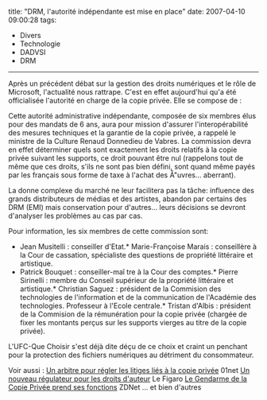 title: "DRM, l'autorité indépendante est mise en place"
date: 2007-04-10 09:00:28
tags:
  - Divers
  - Technologie
  - DADVSI
  - DRM
---

Après un précédent débat sur la gestion des droits numériques et le rôle de Microsoft, l'actualité nous rattrape. C'est en effet aujourd'hui qu'a été officialisée l'autorité en charge de la copie privée. Elle se compose de&nbsp;:

Cette autorité administrative indépendante, composée de six membres élus pour des mandats de 6 ans, aura pour mission d'assurer l'interopérabilité des mesures techniques et la garantie de la copie privée, a rappelé le ministre de la Culture Renaud Donnedieu de Vabres. La commission devra en effet déterminer quels sont exactement les droits relatifs à la copie privée suivant les supports, ce droit pouvant être nul (rappelons tout de même que ces droits, s'ils ne sont pas bien défini, sont quand même payés par les français sous forme de taxe à l'achat des Å"uvres&#8230; aberrant).

La donne complexe du marché ne leur facilitera pas la t&acirc;che: influence des grands distributeurs de médias et des artistes, abandon par certains des DRM (EMI) mais conservation pour d'autres&#8230; leurs décisions se devront d'analyser les problèmes au cas par cas.

Pour information, les six membres de cette commission sont:

*   Jean Musitelli&nbsp;: conseiller d'Etat.*   Marie-Françoise Marais&nbsp;: conseillère à la Cour de cassation, spécialiste des questions de propriété littéraire et artistique.
*   Patrick Bouquet&nbsp;: conseiller-ma&icirc; tre à la Cour des comptes.*   Pierre Sirinelli&nbsp;: membre du Conseil supérieur de la propriété littéraire et artistique.*   Christian Saguez&nbsp;: président de la Commision des technologies de l'information et de la communication de l'Académie des technologies. Professeur à l'Ecole centrale.*   Tristan d'Albis&nbsp;: président de la Commision de la rémunération pour la copie privée (chargée de fixer les montants perçus sur les supports vierges au titre de la copie privée).

L'UFC-Que Choisir s'est déjà dite déçu de ce choix et craint un penchant pour la protection des fichiers numériques au détriment du consommateur.

Voir aussi&nbsp;:
[Un arbitre pour régler les litiges liés à la copie privée](http://www.01net.com/editorial/345814/un-arbitre-pour-regler-les-litiges-lies-a-la-copie-privee/) 01net
[Un nouveau régulateur pour les droits d'auteur](http://www.lefigaro.fr/medias/20070407.FIG000001150_un_nouveau_regulateur_pour_les_droits_d_auteur.html) Le Figaro
[Le Gendarme de la Copie Privée prend ses fonctions](http://www.zdnet.fr/actualites/le-gendarme-de-la-copie-privee-prend-ses-fonctions-39368521.htm) ZDNet
&#8230; et bien d'autres